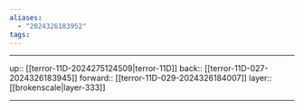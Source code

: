 ```yaml
---
aliases:
  - "2024326183952"
tags:
---
```




***

up:: [[terror-11D-2024275124509|terror-11D]]
back:: [[terror-11D-027-2024326183945]]
forward:: [[terror-11D-029-2024326184007]]
layer:: [[brokenscale|layer-333]]

***
